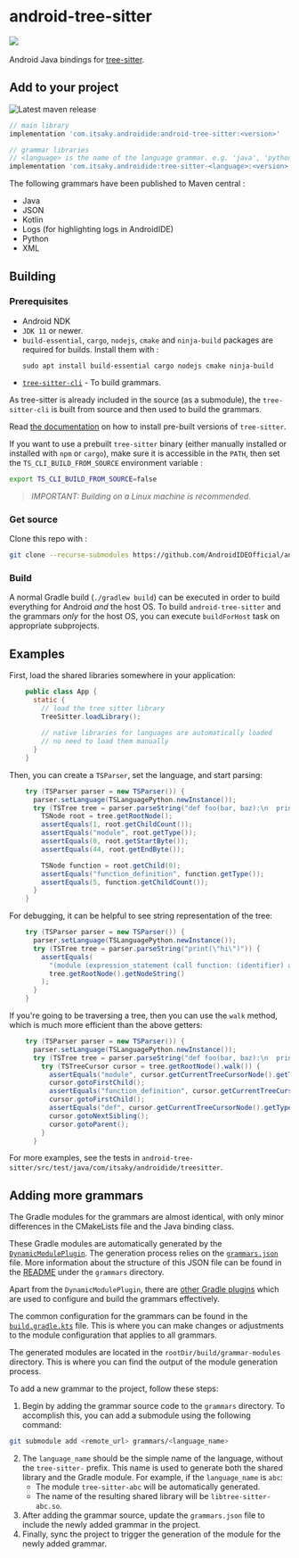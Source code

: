 # android-tree-sitter
<a href="https://github.com/itsaky/AndroidIDE"><img src="https://androidide.com/github/img/androidide.php?part&for-the-badge"/></a><br><br> 
Android Java bindings for [tree-sitter](https://tree-sitter.github.io/tree-sitter/).

## Add to your project

![Latest maven release](https://img.shields.io/maven-central/v/com.itsaky.androidide/android-tree-sitter)

```gradle
// main library
implementation 'com.itsaky.androidide:android-tree-sitter:<version>'

// grammar libraries
// <language> is the name of the language grammar. e.g. 'java', 'python', 'xml', etc.
implementation 'com.itsaky.androidide:tree-sitter-<language>:<version>'
```

The following grammars have been published to Maven central :
- Java
- JSON
- Kotlin
- Logs (for highlighting logs in AndroidIDE)
- Python
- XML

## Building

### Prerequisites

- Android NDK
- `JDK 11` or newer.
- `build-essential`, `cargo`, `nodejs`, `cmake` and `ninja-build` packages are required for builds. Install them with :
  ```
  sudo apt install build-essential cargo nodejs cmake ninja-build
  ```
- [`tree-sitter-cli`](https://github.com/tree-sitter/tree-sitter/tree/master/cli) - To build grammars.

As tree-sitter is already included in the source (as a submodule), the `tree-sitter-cli` is built from source and then used to build the grammars.

Read [the documentation](https://github.com/tree-sitter/tree-sitter/tree/master/cli) on how to install pre-built versions of `tree-sitter`.

If you want to use a prebuilt `tree-sitter` binary (either manually installed or installed with `npm` or `cargo`), make sure it is accessible in the `PATH`, then set the `TS_CLI_BUILD_FROM_SOURCE` environment variable :

```bash
export TS_CLI_BUILD_FROM_SOURCE=false
```

> _IMPORTANT: Building on a Linux machine is recommended._

### Get source

Clone this repo with :

```bash
git clone --recurse-submodules https://github.com/AndroidIDEOfficial/android-tree-sitter
```

### Build

A normal Gradle build (`./gradlew build`) can be executed in order to build everything for Android _and_ the host OS. To build `android-tree-sitter` and the grammars _only_ for the host OS, you can execute `buildForHost` task on appropriate subprojects.

## Examples

First, load the shared libraries somewhere in your application:

```java
    public class App {
      static {
        // load the tree sitter library
        TreeSitter.loadLibrary();
        
        // native libraries for languages are automatically loaded
        // no need to load them manually
      }
    }
```

Then, you can create a `TSParser`, set the language, and start parsing:

```java 
    try (TSParser parser = new TSParser()) {
      parser.setLanguage(TSLanguagePython.newInstance());
      try (TSTree tree = parser.parseString("def foo(bar, baz):\n  print(bar)\n  print(baz)", TSInputEncoding.TSInputEncodingUTF8 /*specify encoding, default is UTF-8*/)) {
        TSNode root = tree.getRootNode();
        assertEquals(1, root.getChildCount());
        assertEquals("module", root.getType());
        assertEquals(0, root.getStartByte());
        assertEquals(44, root.getEndByte());

        TSNode function = root.getChild(0);
        assertEquals("function_definition", function.getType());
        assertEquals(5, function.getChildCount());
      }
    }
```

For debugging, it can be helpful to see string representation of the tree:

```java
    try (TSParser parser = new TSParser()) {
      parser.setLanguage(TSLanguagePython.newInstance());
      try (TSTree tree = parser.parseString("print(\"hi\")")) {
        assertEquals(
          "(module (expression_statement (call function: (identifier) arguments: (argument_list (string)))))",
          tree.getRootNode().getNodeString()
        );
      }
    }
```

If you're going to be traversing a tree, then you can use the `walk` method, which is much more efficient than the above getters:

```java
    try (TSParser parser = new TSParser()) {
      parser.setLanguage(TSLanguagePython.newInstance());
      try (TSTree tree = parser.parseString("def foo(bar, baz):\n  print(bar)\n  print(baz)")) {
        try (TSTreeCursor cursor = tree.getRootNode().walk()) {
          assertEquals("module", cursor.getCurrentTreeCursorNode().getType());
          cursor.gotoFirstChild();
          assertEquals("function_definition", cursor.getCurrentTreeCursorNode().getType());
          cursor.gotoFirstChild();
          assertEquals("def", cursor.getCurrentTreeCursorNode().getType());
          cursor.gotoNextSibling();
          cursor.gotoParent();
        }
      }
```

For more examples, see the tests in `android-tree-sitter/src/test/java/com/itsaky/androidide/treesitter`.

## Adding more grammars

The Gradle modules for the grammars are almost identical, with only minor differences in the CMakeLists file and the Java binding class.

These Gradle modules are automatically generated by the [`DynamicModulePlugin`](https://github.com/AndroidIDEOfficial/android-tree-sitter/tree/dev/build-logic/ats/src/main/java/com/itsaky/androidide/treesitter/DynamicModulePlugin.kt). The generation process relies on the [`grammars.json`](https://github.com/AndroidIDEOfficial/android-tree-sitter/tree/dev/grammars/grammars.json) file. More information about the structure of this JSON file can be found in the [README](https://github.com/AndroidIDEOfficial/android-tree-sitter/blob/dev/grammars/README.md) under the `grammars` directory.

Apart from the `DynamicModulePlugin`, there are [other Gradle plugins](https://github.com/AndroidIDEOfficial/android-tree-sitter/tree/dev/build-logic/ats/src/main/java/com/itsaky/androidide/treesitter) which are used to configure and build the grammars effectively.

The common configuration for the grammars can be found in the [`build.gradle.kts`](https://github.com/AndroidIDEOfficial/android-tree-sitter/blob/52cc0400feee5079cac25b27d1e7b673ee53f436/build.gradle.kts#L136) file. This is where you can make changes or adjustments to the module configuration that applies to all grammars.

The generated modules are located in the `rootDir/build/grammar-modules` directory. This is where you can find the output of the module generation process.

To add a new grammar to the project, follow these steps:

1. Begin by adding the grammar source code to the `grammars` directory. To accomplish this, you can add a submodule using the following command:
```bash
git submodule add <remote_url> grammars/<language_name>
```
2. The `language_name` should be the simple name of the language, without the `tree-sitter-` prefix. This name is used to generate both the shared library and the Gradle module. For example, if the `language_name` is `abc`:
    - The module `tree-sitter-abc` will be automatically generated.
    - The name of the resulting shared library will be `libtree-sitter-abc.so`.
3. After adding the grammar source, update the `grammars.json` file to include the newly added grammar in the project.
4. Finally, sync the project to trigger the generation of the module for the newly added grammar.